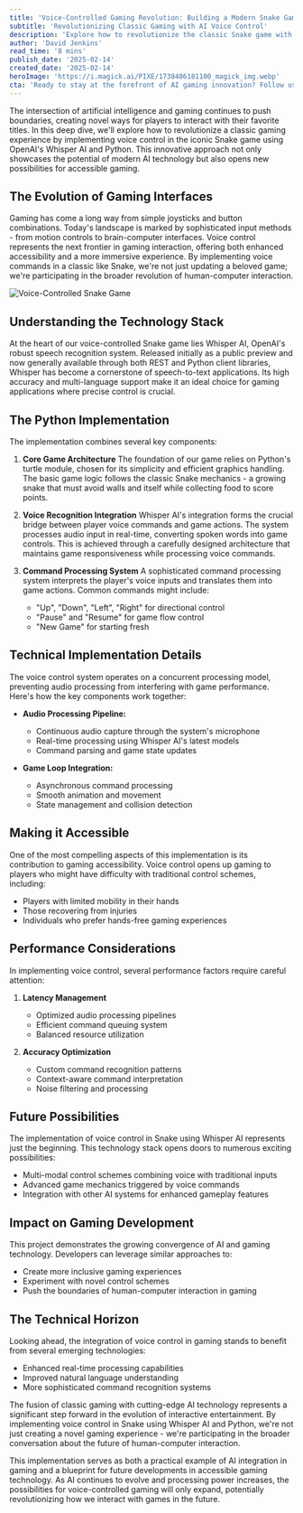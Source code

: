 ```yaml
---
title: 'Voice-Controlled Gaming Revolution: Building a Modern Snake Game with Whisper AI and Python'
subtitle: 'Revolutionizing Classic Gaming with AI Voice Control'
description: 'Explore how to revolutionize the classic Snake game with voice control using OpenAI's Whisper AI and Python. This innovative implementation showcases the potential of modern AI technology in gaming while making games more accessible to all players. Learn about the technical implementation, performance considerations, and future possibilities in AI-powered gaming.'
author: 'David Jenkins'
read_time: '8 mins'
publish_date: '2025-02-14'
created_date: '2025-02-14'
heroImage: 'https://i.magick.ai/PIXE/1738406181100_magick_img.webp'
cta: 'Ready to stay at the forefront of AI gaming innovation? Follow us on LinkedIn at MagickAI to join the conversation and get exclusive insights into the latest developments in AI-powered gaming technology.'
---
```


The intersection of artificial intelligence and gaming continues to push boundaries, creating novel ways for players to interact with their favorite titles. In this deep dive, we'll explore how to revolutionize a classic gaming experience by implementing voice control in the iconic Snake game using OpenAI's Whisper AI and Python. This innovative approach not only showcases the potential of modern AI technology but also opens new possibilities for accessible gaming.

## The Evolution of Gaming Interfaces

Gaming has come a long way from simple joysticks and button combinations. Today's landscape is marked by sophisticated input methods - from motion controls to brain-computer interfaces. Voice control represents the next frontier in gaming interaction, offering both enhanced accessibility and a more immersive experience. By implementing voice commands in a classic like Snake, we're not just updating a beloved game; we're participating in the broader revolution of human-computer interaction.

![Voice-Controlled Snake Game](https://blog.magick.ai/images/snake-game-voice-control.jpg)

## Understanding the Technology Stack

At the heart of our voice-controlled Snake game lies Whisper AI, OpenAI's robust speech recognition system. Released initially as a public preview and now generally available through both REST and Python client libraries, Whisper has become a cornerstone of speech-to-text applications. Its high accuracy and multi-language support make it an ideal choice for gaming applications where precise control is crucial.

## The Python Implementation

The implementation combines several key components:

1. **Core Game Architecture**
   The foundation of our game relies on Python's turtle module, chosen for its simplicity and efficient graphics handling. The basic game logic follows the classic Snake mechanics - a growing snake that must avoid walls and itself while collecting food to score points.

2. **Voice Recognition Integration**
   Whisper AI's integration forms the crucial bridge between player voice commands and game actions. The system processes audio input in real-time, converting spoken words into game controls. This is achieved through a carefully designed architecture that maintains game responsiveness while processing voice commands.

3. **Command Processing System**
   A sophisticated command processing system interprets the player's voice inputs and translates them into game actions. Common commands might include:
   - "Up", "Down", "Left", "Right" for directional control
   - "Pause" and "Resume" for game flow control
   - "New Game" for starting fresh

## Technical Implementation Details

The voice control system operates on a concurrent processing model, preventing audio processing from interfering with game performance. Here's how the key components work together:

- **Audio Processing Pipeline:**
  - Continuous audio capture through the system's microphone
  - Real-time processing using Whisper AI's latest models
  - Command parsing and game state updates

- **Game Loop Integration:**
  - Asynchronous command processing
  - Smooth animation and movement
  - State management and collision detection

## Making it Accessible

One of the most compelling aspects of this implementation is its contribution to gaming accessibility. Voice control opens up gaming to players who might have difficulty with traditional control schemes, including:

- Players with limited mobility in their hands
- Those recovering from injuries
- Individuals who prefer hands-free gaming experiences

## Performance Considerations

In implementing voice control, several performance factors require careful attention:

1. **Latency Management**
   - Optimized audio processing pipelines
   - Efficient command queuing system
   - Balanced resource utilization

2. **Accuracy Optimization**
   - Custom command recognition patterns
   - Context-aware command interpretation
   - Noise filtering and processing

## Future Possibilities

The implementation of voice control in Snake using Whisper AI represents just the beginning. This technology stack opens doors to numerous exciting possibilities:

- Multi-modal control schemes combining voice with traditional inputs
- Advanced game mechanics triggered by voice commands
- Integration with other AI systems for enhanced gameplay features

## Impact on Gaming Development

This project demonstrates the growing convergence of AI and gaming technology. Developers can leverage similar approaches to:

- Create more inclusive gaming experiences
- Experiment with novel control schemes
- Push the boundaries of human-computer interaction in gaming

## The Technical Horizon

Looking ahead, the integration of voice control in gaming stands to benefit from several emerging technologies:

- Enhanced real-time processing capabilities
- Improved natural language understanding
- More sophisticated command recognition systems

The fusion of classic gaming with cutting-edge AI technology represents a significant step forward in the evolution of interactive entertainment. By implementing voice control in Snake using Whisper AI and Python, we're not just creating a novel gaming experience - we're participating in the broader conversation about the future of human-computer interaction.

This implementation serves as both a practical example of AI integration in gaming and a blueprint for future developments in accessible gaming technology. As AI continues to evolve and processing power increases, the possibilities for voice-controlled gaming will only expand, potentially revolutionizing how we interact with games in the future.